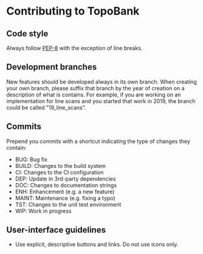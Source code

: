 Contributing to TopoBank
========================

Code style
----------
Always follow [PEP-8](https://www.python.org/dev/peps/pep-0008/) with the exception of line
breaks.

Development branches
--------------------
New features should be developed always in its own branch. When creating your own branch,
please suffix that branch by the year of creation on a description of what is contains.
For example, if you are working on an implementation for line scans and you started that
work in 2019, the branch could be called "19_line_scans".

Commits
-------
Prepend you commits with a shortcut indicating the type of changes they contain:
* BUG: Bug fix
* BUILD: Changes to the build system
* CI: Changes to the CI configuration
* DEP: Update in 3rd-party dependencies
* DOC: Changes to documentation strings
* ENH: Enhancement (e.g. a new feature)
* MAINT: Maintenance (e.g. fixing a typo)
* TST: Changes to the unit test environment
* WIP: Work in progress

User-interface guidelines
-------------------------
* Use explicit, descriptive buttons and links. Do not use icons only.
